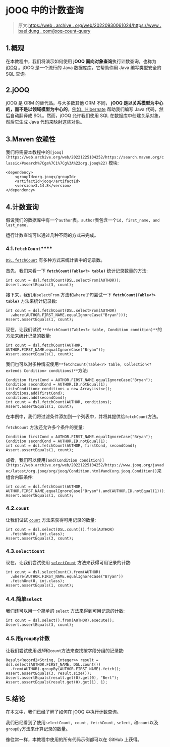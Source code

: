 # jOOQ 中的计数查询

> 原文:[https://web . archive . org/web/20220930061024/https://www . bael dung . com/jooq-count-query](https://web.archive.org/web/20220930061024/https://www.baeldung.com/jooq-count-query)

## 1.概观

在本教程中，我们将演示如何使用 **jOOQ 面向对象查询**执行计数查询，也称为 [jOOQ](/web/20221225104252/https://www.baeldung.com/jooq-with-spring) 。jOOQ 是一个流行的 Java 数据库库，它帮助你用 Java 编写类型安全的 SQL 查询。

## 2.jOOQ

jOOQ 是 ORM 的替代品。与大多数其他 ORM 不同， **jOOQ 是以关系模型为中心的，而不是以领域模型为中心的**。[例如，Hibernate](/web/20221225104252/https://www.baeldung.com/learn-jpa-hibernate) 帮助我们编写 Java 代码，然后自动翻译成 SQL。然而，jOOQ 允许我们使用 SQL 在数据库中创建关系对象，然后它生成 Java 代码来映射这些对象。

## 3.Maven 依赖性

我们将需要本教程中的`[jooq](https://web.archive.org/web/20221225104252/https://search.maven.org/classic/#search%7Cga%7C1%7Cg%3A%22org.jooq%22)` 模块:

```
<dependency> 
    <groupId>org.jooq</groupId> 
    <artifactId>jooq</artifactId> 
    <version>3.14.8</version> 
</dependency>
```

## 4.计数查询

假设我们的数据库中有一个`author`表。`author`表包含一个`id, first_name, and last_name.`

运行计数查询可以通过几种不同的方式来完成。

### 4.1.`fetchCount`****

[`DSL.fetchCount`](https://web.archive.org/web/20221225104252/https://www.jooq.org/javadoc/latest/org.jooq/org/jooq/DSLContext.html#fetchCount(org.jooq.Select)) 有多种方式来统计表中的记录数。

首先，我们来看一下 **`fetchCount​(Table<?> table)`** 统计记录数量的方法:

```
int count = dsl.fetchCount(DSL.selectFrom(AUTHOR));
Assert.assertEquals(3, count); 
```

接下来，我们用`selectFrom` 方法和`where`子句尝试一下 **`fetchCount​(Table<?> table)`** 方法来统计记录数:

```
int count = dsl.fetchCount(DSL.selectFrom(AUTHOR)
  .where(AUTHOR.FIRST_NAME.equalIgnoreCase("Bryan")));
Assert.assertEquals(1, count);
```

现在，让我们试试 `**fetchCount​(Table<?> table, Condition condition)**`的方法来统计记录的数量:

```
int count = dsl.fetchCount(AUTHOR, AUTHOR.FIRST_NAME.equalIgnoreCase("Bryan"));
Assert.assertEquals(1, count); 
```

我们也可以对多种情况使用`**fetchCount​(Table<?> table, Collection<? extends Condition> conditions)**`方法:

```
Condition firstCond = AUTHOR.FIRST_NAME.equalIgnoreCase("Bryan");
Condition secondCond = AUTHOR.ID.notEqual(1);
List<Condition> conditions = new ArrayList<>();
conditions.add(firstCond);
conditions.add(secondCond);
int count = dsl.fetchCount(AUTHOR, conditions);
Assert.assertEquals(1, count); 
```

在本例中，我们将过滤条件添加到一个列表中，并将其提供给`fetchCount`方法。

`fetchCount` 方法还允许多个条件的变量:

```
Condition firstCond = AUTHOR.FIRST_NAME.equalIgnoreCase("Bryan");
Condition secondCond = AUTHOR.ID.notEqual(1);
int count = dsl.fetchCount(AUTHOR, firstCond, secondCond);
Assert.assertEquals(1, count); 
```

或者，我们可以使用`[and(Condition condition)](https://web.archive.org/web/20221225104252/https://www.jooq.org/javadoc/latest/org.jooq/org/jooq/Condition.html#and(org.jooq.Condition))`来组合内联条件:

```
int count = dsl.fetchCount(AUTHOR, AUTHOR.FIRST_NAME.equalIgnoreCase("Bryan").and(AUTHOR.ID.notEqual(1)));
Assert.assertEquals(1, count);
```

### 4.2.`count`

让我们试试 [`count`](https://web.archive.org/web/20221225104252/https://www.jooq.org/javadoc/latest/org.jooq/org/jooq/impl/DSL.html#count()) 方法来获得可用记录的数量:

```
int count = dsl.select(DSL.count()).from(AUTHOR)
  .fetchOne(0, int.class);
Assert.assertEquals(3, count); 
```

### 4.3.`selectCount`

现在，让我们尝试使用 [`selectCount`](https://web.archive.org/web/20221225104252/https://www.jooq.org/javadoc/latest/org.jooq/org/jooq/DSLContext.html#selectCount()) 方法来获得可用记录的计数:

```
int count = dsl.selectCount().from(AUTHOR)
  .where(AUTHOR.FIRST_NAME.equalIgnoreCase("Bryan"))
  .fetchOne(0, int.class);
Assert.assertEquals(1, count);
```

### 4.4.简单`select`

我们还可以用一个简单的 [`select`](https://web.archive.org/web/20221225104252/https://www.jooq.org/javadoc/latest/org.jooq/org/jooq/DSLContext.html#select(java.util.Collection)) 方法来得到可用记录的计数:

```
int count = dsl.select().from(AUTHOR).execute();
Assert.assertEquals(3, count);
```

### 4.5.用`groupBy`计数

让我们尝试使用*选择*和`count`方法来查找按字段分组的记录数:

```
Result<Record2<String, Integer>> result = dsl.select(AUTHOR.FIRST_NAME, DSL.count())
  .from(AUTHOR).groupBy(AUTHOR.FIRST_NAME).fetch();
Assert.assertEquals(3, result.size());
Assert.assertEquals(result.get(0).get(0), "Bert");
Assert.assertEquals(result.get(0).get(1), 1);
```

## 5.结论

在本文中，我们已经了解了如何在 jOOQ 中执行计数查询。

我们已经看到了使用`selectCount, count, fetchCount,` `select,` 和`count`以及 `groupBy`方法来计算记录的数量。

像往常一样，本教程中使用的所有代码示例都可以在 GitHub 上获得。